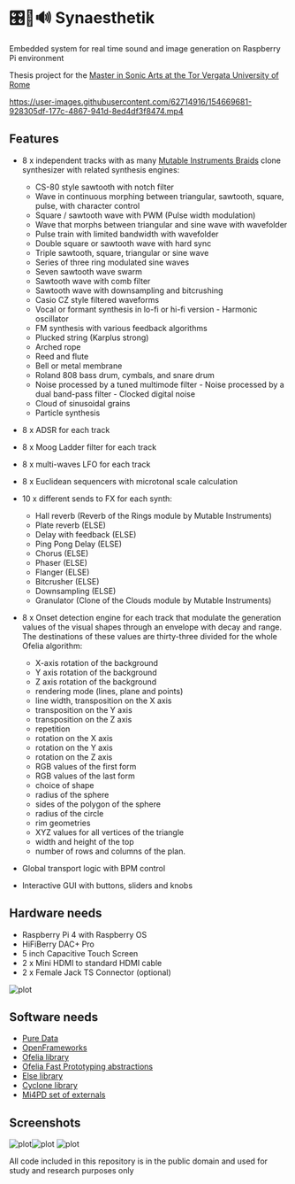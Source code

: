 # 🎛️🌈🔊 Synaesthetik
Embedded system for real time sound and image generation on Raspberry Pi environment

Thesis project for the [Master in Sonic Arts at the Tor Vergata University of Rome](http://mastersonicarts-eng.uniroma2.it/)


https://user-images.githubusercontent.com/62714916/154669681-928305df-177c-4867-941d-8ed4df3f8474.mp4



## Features

- 8 x independent tracks with as many [Mutable Instruments Braids](https://mutable-instruments.net/modules/braids/) clone synthesizer with related synthesis engines:
	- CS-80 style sawtooth with notch filter
	- Wave in continuous morphing between triangular, sawtooth,
	square, pulse, with character control
	- Square / sawtooth wave with PWM (Pulse width modulation)
	- Wave that morphs between triangular and sine wave with wavefolder
	- Pulse train with limited bandwidth with wavefolder
	- Double square or sawtooth wave with hard sync
	- Triple sawtooth, square, triangular or sine wave
	- Series of three ring modulated sine waves
	- Seven sawtooth wave swarm
	- Sawtooth wave with comb filter
	- Sawtooth wave with downsampling and bitcrushing
	- Casio CZ style filtered waveforms
	- Vocal or formant synthesis in lo-fi or hi-fi version - Harmonic oscillator
	- FM synthesis with various feedback algorithms
	- Plucked string (Karplus strong)
	- Arched rope
	- Reed and flute
	- Bell or metal membrane
	- Roland 808 bass drum, cymbals, and snare drum
	- Noise processed by a tuned multimode filter - Noise processed by a dual band-pass filter - Clocked digital noise
	- Cloud of sinusoidal grains
	- Particle synthesis

- 8 x ADSR for each track
- 8 x Moog Ladder filter for each track
- 8 x multi-waves LFO for each track
- 8 x Euclidean sequencers with microtonal scale calculation
- 10 x different sends to FX for each synth:
	- Hall reverb (Reverb of the Rings module by Mutable Instruments)
	- Plate reverb (ELSE)
	- Delay with feedback (ELSE)
	- Ping Pong Delay (ELSE)
	- Chorus (ELSE)
	- Phaser (ELSE)
	- Flanger (ELSE)
	- Bitcrusher (ELSE)
	- Downsampling (ELSE)
	- Granulator (Clone of the Clouds module by Mutable Instruments)
- 8 x Onset detection engine for each track that modulate the generation values of the visual shapes through an envelope with decay and range. The destinations of these values are thirty-three divided for the whole Ofelia algorithm:
	- X-axis rotation of the background
	- Y axis rotation of the background
	- Z axis rotation of the background
	- rendering mode (lines, plane and points)
	- line width, transposition on the X axis
	- transposition on the Y axis
	- transposition on the Z axis
	- repetition
	- rotation on the X axis
	- rotation on the Y axis
	- rotation on the Z axis
	- RGB values of the first form
	- RGB values of the last form
	- choice of shape
	- radius of the sphere
	- sides of the polygon of the sphere
	- radius of the circle
	- rim geometries
	- XYZ values for all vertices of the triangle
	- width and height of the top
	- number of rows and columns of the plan.
- Global transport logic with BPM control
- Interactive GUI with buttons, sliders and knobs

## Hardware needs

- Raspberry Pi 4 with Raspberry OS
- HiFiBerry DAC+ Pro 
- 5 inch Capacitive Touch Screen
- 2 x Mini HDMI to standard HDMI cable
- 2 x Female Jack TS Connector (optional)

![plot](/img/hw.png)


## Software needs

- [Pure Data](https://puredata.info/downloads)
- [OpenFrameworks](https://openframeworks.cc/)
- [Ofelia library](https://github.com/cuinjune/Ofelia)
- [Ofelia Fast Prototyping abstractions](https://github.com/60-hz/Ofelia-Fast-Prototyping)
- [Else library](https://github.com/porres/pd-else)
- [Cyclone library](https://github.com/porres/pd-cyclone)
- [Mi4PD set of externals](https://github.com/TheTechnobear/Mi4Pd)

## Screenshots
![plot](/img/screen0.png)![plot](/img/screen1.png) ![plot](/img/screen2.png)



All code included in this repository is in the public domain and used for study and research purposes only


